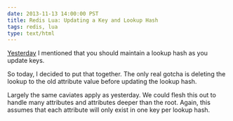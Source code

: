 ```yaml
---
date: 2013-11-13 14:00:00 PST
title: Redis Lua: Updating a Key and Lookup Hash
tags: redis, lua
type: text/html
---
```

[Yesterday](http://gists.fritzy.io/2013-11-12-redis-generate-lookup-scan) I mentioned that you should maintain a lookup hash as you update keys.

So today, I decided to put that together.
The only real gotcha is deleting the lookup to the old attribute value before updating the lookup hash.

<script src="https://gist.github.com/fritzy/7458225.js"></script>

Largely the same caviates apply as yesterday.
We could flesh this out to handle many attributes and attributes deeper than the root.
Again, this assumes that each attribute will only exist in one key per lookup hash.
